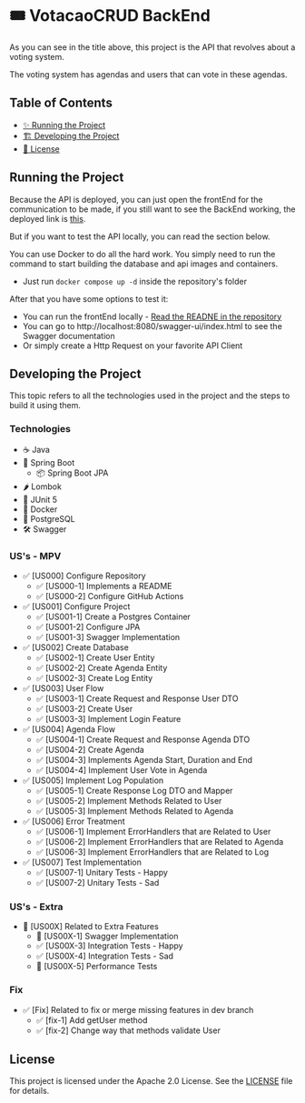 # 🎟️ VotacaoCRUD BackEnd

As you can see in the title above, this project is the API that revolves about a voting system.

The voting system has agendas and users that can vote in these agendas.

## Table of Contents
- [✨ Running the Project](#running-the-project)
- [🏗️ Developing the Project](#developing-the-project)
- [📄 License](#license)

## Running the Project

Because the API is deployed, you can just open the frontEnd for the communication to be made, if you still want to see the BackEnd working, the deployed link is [this](https://votacao-api.onrender.com/agenda).

But if you want to test the API locally, you can read the section below.

You can use Docker to do all the hard work. You simply need to run the command to start building the database and api images and containers.

- Just run ```docker compose up -d``` inside the repository's folder

After that you have some options to test it:

- You can run the frontEnd locally - [Read the READNE in the repository](https://github.com/AurorinhaBoreal/VotacaoCRUD-FrontEnd)
- You can go to http://localhost:8080/swagger-ui/index.html to see the Swagger documentation
- Or simply create a Http Request on your favorite API Client

## Developing the Project

This topic refers to all the technologies used in the project and the steps to build it using them.

### Technologies

- ☕ Java
- 🍃 Spring Boot
    - 📦 Spring Boot JPA
- 🌶️ Lombok
- 🧪 JUnit 5
- 🐋 Docker
- 🐘 PostgreSQL
- 🛠️ Swagger

### US's - MPV

- ✅ [US000] Configure Repository
  - ✅ [US000-1] Implements a README
  - ✅ [US000-2] Configure GitHub Actions
- ✅ [US001] Configure Project
  - ✅ [US001-1] Create a Postgres Container
  - ✅ [US001-2] Configure JPA
  - ✅ [US001-3] Swagger Implementation
- ✅ [US002] Create Database
  - ✅ [US002-1] Create User Entity
  - ✅ [US002-2] Create Agenda Entity
  - ✅ [US002-3] Create Log Entity
- ✅ [US003] User Flow
  - ✅ [US003-1] Create Request and Response User DTO  
  - ✅ [US003-2] Create User
  - ✅ [US003-3] Implement Login Feature
- ✅ [US004] Agenda Flow
  - ✅ [US004-1] Create Request and Response Agenda DTO 
  - ✅ [US004-2] Create Agenda
  - ✅ [US004-3] Implements Agenda Start, Duration and End
  - ✅ [US004-4] Implement User Vote in Agenda
- ✅ [US005] Implement Log Population
  - ✅ [US005-1] Create Response Log DTO and Mapper
  - ✅ [US005-2] Implement Methods Related to User
  - ✅ [US005-3] Implement Methods Related to Agenda
- ✅ [US006] Error Treatment
  - ✅ [US006-1] Implement ErrorHandlers that are Related to User
  - ✅ [US006-2] Implement ErrorHandlers that are Related to Agenda
  - ✅ [US006-3] Implement ErrorHandlers that are Related to Log
- ✅ [US007] Test Implementation
  - ✅ [US007-1] Unitary Tests - Happy
  - ✅ [US007-2] Unitary Tests - Sad

### US's - Extra

- 🚧 [US00X] Related to Extra Features
  - 🚧 [US00X-1] Swagger Implementation
  - ✅ [US00X-3] Integration Tests - Happy
  - ✅ [US00X-4] Integration Tests - Sad
  - 🚧 [US00X-5] Performance Tests 

### Fix

- ✅ [Fix] Related to fix or merge missing features in dev branch
  - ✅ [fix-1] Add getUser method
  - ✅ [fix-2] Change way that methods validate User


## License
This project is licensed under the Apache 2.0 License. See the [LICENSE](LICENSE) file for details.
